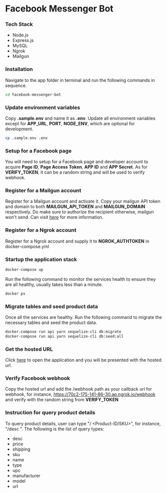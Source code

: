 # Facebook Messenger Bot

### Tech Stack
* Node.js
* Express.js
* MySQL
* Ngrok
* Mailgun

### Installation
Navigate to the app folder in terminal and run the following commands in sequence.
```sh
cd facebook-messenger-bot
```

### Update environment variables
Copy **.sample.env** and name it as **.env**. Update all environment variables except for **APP_URL**, **PORT**, **NODE_ENV**, which are optional for development.
```sh
cp .sample.env .env
```

### Setup for a Facebook page
You will need to setup for a Facebook page and developer account to acquire **Page ID**, **Page Access Token**, **APP ID** and **APP Secret**. As for **VERIFY_TOKEN**, it can be a random string and will be used to verify webhook.

### Register for a Mailgun account
Register for a Mailgun account and activate it. Copy your mailgun API token and domain to both **MAILGUN_API_TOKEN** and **MAILGUN_DOMAIN** respectively. Do make sure to authorize the recipient otherwise, mailgun won't send. Can visit [here](https://help.mailgun.com/hc/en-us/articles/217531258) for more information.

### Register for a Ngrok account 
Register for a Ngrok account and supply it to **NGROK_AUTHTOKEN** in docker-compose.yml

### Startup the application stack
```sh
docker-compose up
```
Run the following command to monitor the services health to ensure they are all healthy, usually takes less than a minute.
```sh
docker ps
```

### Migrate tables and seed product data
Once all the services are healthy. Run the following command to migrate the necessary tables and seed the product data.
```sh
docker-compose run api yarn sequelize-cli db:migrate
docker-compose run api yarn sequelize-cli db:seed:all
```

### Get the hosted URL
Click [here](http://localhost:4040/) to open the application and you will be presented with the hosted url.

### Verify Facebook webhook
Copy the hosted url and add the /webhook path as your callback url for webhook, for instance, https://70c2-175-141-86-30.ap.ngrok.io/webhook and verify with the random string from **VERIFY_TOKEN**

### Instruction for query product details
To query product details, user can type "/<Query-Type> <Product-ID/SKU>", for instance, "/desc ". The following is the list of query types:
* desc
* price
* shipping
* sku
* name
* type
* upc
* manufacturer
* model
* url
